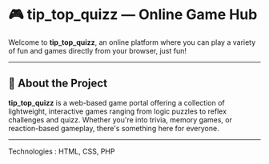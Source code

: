 # 🎮 tip_top_quizz — Online Game Hub

Welcome to **tip_top_quizz**, an online platform where you can play a variety of fun and games directly from your browser, just fun!

---

## 🧩 About the Project

**tip_top_quizz** is a web-based game portal offering a collection of lightweight, interactive games ranging from logic puzzles to reflex challenges and quizz. Whether you're into trivia, memory games, or reaction-based gameplay, there's something here for everyone.

---
Technologies : HTML, CSS, PHP
